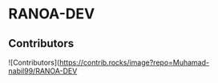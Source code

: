 # RANOA-DEV

## Contributors
![Contributors](https://contrib.rocks/image?repo=Muhamad-nabil99/RANOA-DEV

